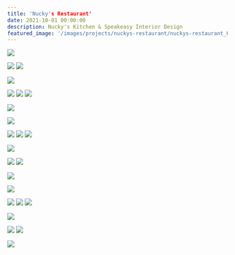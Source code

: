 ```yaml
---
title: 'Nucky's Restaurant'
date: 2021-10-01 00:00:00
description: Nucky's Kitchen & Speakeasy Interior Design
featured_image: '/images/projects/nuckys-restaurant/nuckys-restaurant_00.jpg'
---
```


![]({{site.baseurl}}/images/projects/nuckys-restaurant/nuckys-restaurant_01.jpg)

<div class="gallery" data-columns="2">
  <img src="{{site.baseurl}}/images/projects/nuckys-restaurant/nuckys-restaurant_02.jpg">
  <img src="{{site.baseurl}}/images/projects/nuckys-restaurant/nuckys-restaurant_03.jpg">
</div>

![]({{site.baseurl}}/images/projects/nuckys-restaurant/nuckys-restaurant_04.jpg)

<div class="gallery" data-columns="3">
  <img src="{{site.baseurl}}/images/projects/nuckys-restaurant/nuckys-restaurant_05.jpg">
  <img src="{{site.baseurl}}/images/projects/nuckys-restaurant/nuckys-restaurant_06.jpg">
  <img src="{{site.baseurl}}/images/projects/nuckys-restaurant/nuckys-restaurant_07.jpg">
</div>

![]({{site.baseurl}}/images/projects/nuckys-restaurant/nuckys-restaurant_08.jpg)

![]({{site.baseurl}}/images/projects/nuckys-restaurant/nuckys-restaurant_09.jpg)

<div class="gallery" data-columns="3">
  <img src="{{site.baseurl}}/images/projects/nuckys-restaurant/nuckys-restaurant_10.jpg">
  <img src="{{site.baseurl}}/images/projects/nuckys-restaurant/nuckys-restaurant_11.jpg">
  <img src="{{site.baseurl}}/images/projects/nuckys-restaurant/nuckys-restaurant_12.jpg">
</div>

![]({{site.baseurl}}/images/projects/nuckys-restaurant/nuckys-restaurant_13.jpg)


<div class="gallery" data-columns="2">
  <img src="{{site.baseurl}}/images/projects/nuckys-restaurant/nuckys-restaurant_14.jpg">
  <img src="{{site.baseurl}}/images/projects/nuckys-restaurant/nuckys-restaurant_15.jpg">
</div>



![]({{site.baseurl}}/images/projects/nuckys-restaurant/nuckys-restaurant_16.jpg)

![]({{site.baseurl}}/images/projects/nuckys-restaurant/nuckys-restaurant_17.jpg)

<div class="gallery" data-columns="3">
  <img src="{{site.baseurl}}/images/projects/nuckys-restaurant/nuckys-restaurant_18.jpg">
  <img src="{{site.baseurl}}/images/projects/nuckys-restaurant/nuckys-restaurant_19.jpg">
  <img src="{{site.baseurl}}/images/projects/nuckys-restaurant/nuckys-restaurant_20.jpg">
</div>

![]({{site.baseurl}}/images/projects/nuckys-restaurant/nuckys-restaurant_21.jpg)


<div class="gallery" data-columns="2">
  <img src="{{site.baseurl}}/images/projects/nuckys-restaurant/nuckys-restaurant_22.jpg">
  <img src="{{site.baseurl}}/images/projects/nuckys-restaurant/nuckys-restaurant_23.jpg">
</div>


![]({{site.baseurl}}/images/projects/nuckys-restaurant/nuckys-restaurant_24.jpg)
